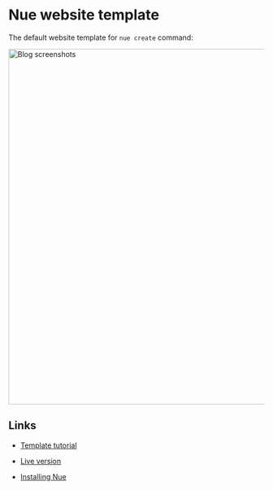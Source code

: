 # Nue website template

The default website template for `nue create` command:

<a href="https://simple-blog.nuejs.org/">
  <img src="https://nuejs.org/img/blog-hero-big.png" width="700" alt="Blog screenshots">
</a>

## Links

* [Template tutorial](https://nuejs.org/docs/tutorial.html)

* [Live version](https://simple-blog.nuejs.org/)

* [Installing Nue](https://nuejs.org/docs/installation.html)
